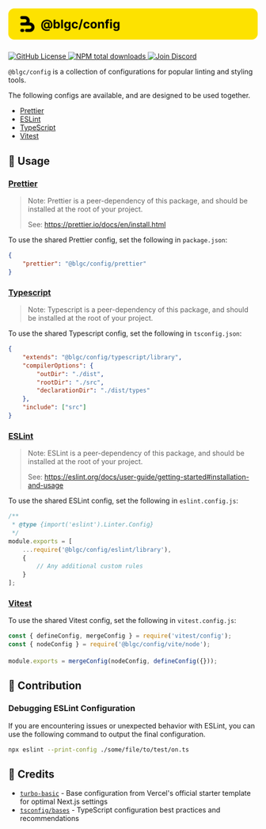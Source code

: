 <h1 align="center">
    <img src="https://raw.githubusercontent.com/builder-group/community/develop/packages/config/.github/banner.svg" alt="@blgc/config banner">
</h1>

<p align="left">
    <a href="https://github.com/builder-group/community/blob/develop/LICENSE">
        <img src="https://img.shields.io/github/license/builder-group/community.svg?label=license&style=flat&colorA=293140&colorB=FDE200" alt="GitHub License"/>
    </a>
    <a href="https://www.npmjs.com/package/@blgc/config">
        <img src="https://img.shields.io/npm/dt/@blgc/config.svg?label=downloads&style=flat&colorA=293140&colorB=FDE200" alt="NPM total downloads"/>
    </a>
    <a href="https://discord.gg/w4xE3bSjhQ">
        <img src="https://img.shields.io/discord/795291052897992724.svg?label=&logo=discord&logoColor=000000&color=293140&labelColor=FDE200" alt="Join Discord"/>
    </a>
</p>

`@blgc/config` is a collection of configurations for popular linting and styling tools.

The following configs are available, and are designed to be used together.

- [Prettier](#prettier)
- [ESLint](#eslint)
- [TypeScript](#typescript)
- [Vitest](#vitest)

## 📖 Usage

### [Prettier](https://prettier.io/)

> Note: Prettier is a peer-dependency of this package, and should be installed
> at the root of your project.
>
> See: https://prettier.io/docs/en/install.html

To use the shared Prettier config, set the following in `package.json`:

```json
{
	"prettier": "@blgc/config/prettier"
}
```

### [Typescript](https://www.typescriptlang.org/)

> Note: Typescript is a peer-dependency of this package, and should be installed
> at the root of your project.

To use the shared Typescript config, set the following in `tsconfig.json`:

```json
{
	"extends": "@blgc/config/typescript/library",
	"compilerOptions": {
		"outDir": "./dist",
		"rootDir": "./src",
		"declarationDir": "./dist/types"
	},
	"include": ["src"]
}
```

### [ESLint](https://eslint.org/)

> Note: ESLint is a peer-dependency of this package, and should be installed
> at the root of your project.
>
> See: https://eslint.org/docs/user-guide/getting-started#installation-and-usage

To use the shared ESLint config, set the following in `eslint.config.js`:

```js
/**
 * @type {import('eslint').Linter.Config}
 */
module.exports = [
	...require('@blgc/config/eslint/library'),
	{
		// Any additional custom rules
	}
];
```

### [Vitest](https://vitest.dev/)

To use the shared Vitest config, set the following in `vitest.config.js`:

```js
const { defineConfig, mergeConfig } = require('vitest/config');
const { nodeConfig } = require('@blgc/config/vite/node');

module.exports = mergeConfig(nodeConfig, defineConfig({}));
```

## 🙏 Contribution

### Debugging ESLint Configuration

If you are encountering issues or unexpected behavior with ESLint, you can use the following command to output the final configuration.

```bash
npx eslint --print-config ./some/file/to/test/on.ts
```

## 🌟 Credits

- [`turbo-basic`](https://github.com/vercel/turbo/tree/main/examples/basic) - Base configuration from Vercel's official starter template for optimal Next.js settings
- [`tsconfig/bases`](https://github.com/tsconfig/bases) - TypeScript configuration best practices and recommendations
